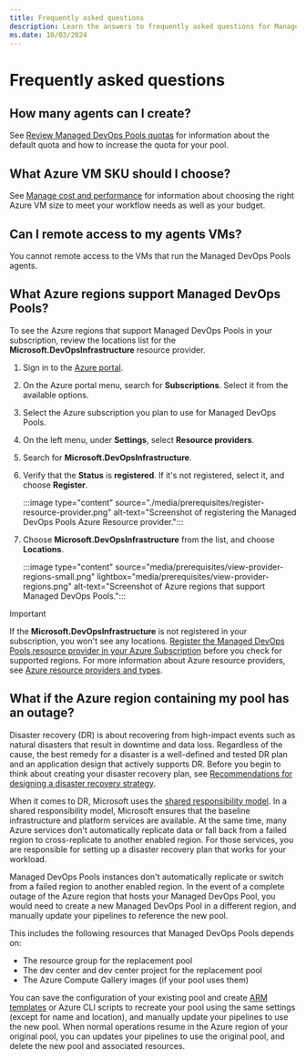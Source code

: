 ```yaml
---
title: Frequently asked questions
description: Learn the answers to frequently asked questions for Managed DevOps Pools.
ms.date: 10/03/2024
---
```


# Frequently asked questions

## How many agents can I create?

See [Review Managed DevOps Pools quotas](./prerequisites.md#review-managed-devops-pools-quotas) for information about the default quota and how to increase the quota for your pool.

## What Azure VM SKU should I choose?

See [Manage cost and performance](./manage-costs.md) for information about choosing the right Azure VM size to meet your workflow needs as well as your budget.

## Can I remote access to my agents VMs?

You cannot remote access to the VMs that run the Managed DevOps Pools agents.

## What Azure regions support Managed DevOps Pools?

To see the Azure regions that support Managed DevOps Pools in your subscription, review the locations list for the **Microsoft.DevOpsInfrastructure** resource provider.


1. Sign in to the [Azure portal](https://portal.azure.com/).
1. On the Azure portal menu, search for **Subscriptions**. Select it from the available options.
1. Select the Azure subscription you plan to use for Managed DevOps Pools.
1. On the left menu, under **Settings**, select **Resource providers**.
1. Search for **Microsoft.DevOpsInfrastructure**.
1. Verify that the **Status** is **registered**. If it's not registered, select it, and choose **Register**. 

   :::image type="content" source="./media/prerequisites/register-resource-provider.png" alt-text="Screenshot of registering the Managed DevOps Pools Azure Resource provider.":::

1. Choose **Microsoft.DevOpsInfrastructure** from the list, and choose **Locations**.

   :::image type="content" source="media/prerequisites/view-provider-regions-small.png" lightbox="media/prerequisites/view-provider-regions.png" alt-text="Screenshot of Azure regions that support Managed DevOps Pools.":::

> [!IMPORTANT]
> If the **Microsoft.DevOpsInfrastructure** is not registered in your subscription, you won't see any locations. [Register the Managed DevOps Pools resource provider in your Azure Subscription](./prerequisites.md#register-the-managed-devops-pools-resource-provider-in-your-azure-subscription) before you check for supported regions. For more information about Azure resource providers, see [Azure resource providers and types](/azure/azure-resource-manager/management/).

## What if the Azure region containing my pool has an outage?

Disaster recovery (DR) is about recovering from high-impact events such as natural disasters that result in downtime and data loss. Regardless of the cause, the best remedy for a disaster is a well-defined and tested DR plan and an application design that actively supports DR. Before you begin to think about creating your disaster recovery plan, see [Recommendations for designing a disaster recovery strategy](/azure/well-architected/reliability/disaster-recovery). 

When it comes to DR, Microsoft uses the [shared responsibility model](/azure/reliability/business-continuity-management-program#shared-responsibility-model). In a shared responsibility model, Microsoft ensures that the baseline infrastructure and platform services are available. At the same time, many Azure services don't automatically replicate data or fall back from a failed region to cross-replicate to another enabled region. For those services, you are responsible for setting up a disaster recovery plan that works for your workload.

Managed DevOps Pools instances don't automatically replicate or switch from a failed region to another enabled region. In the event of a complete outage of the Azure region that hosts your Managed DevOps Pool, you would need to create a new Managed DevOps Pool in a different region, and manually update your pipelines to reference the new pool.

This includes the following resources that Managed DevOps Pools depends on:
- The resource group for the replacement pool
- The dev center and dev center project for the replacement pool
- The Azure Compute Gallery images (if your pool uses them)

You can save the configuration of your existing pool and create [ARM templates](./quickstart-arm-template.md) or Azure CLI scripts to recreate your pool using the same settings (except for name and location), and manually update your pipelines to use the new pool. When normal operations resume in the Azure region of your original pool, you can updates your pipelines to use the original pool, and delete the new pool and associated resources.
